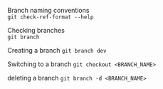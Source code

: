 Branch naming conventions  
`git check-ref-format --help`

Checking branches  
`git branch`  

Creating a branch
`git branch dev`

Switching to a branch
`git checkout <BRANCH_NAME>`

deleting a branch
`git branch -d <BRANCH_NAME>`
